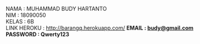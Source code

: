 NAMA : MUHAMMAD BUDY HARTANTO <br>
NIM : 18090050 <br>
KELAS : 6B <br>
LINK HEROKU : http://barangq.herokuapp.com/ <b>
EMAIL : budy@gmail.com <br>
PASSWORD : Qwerty123 <br>
